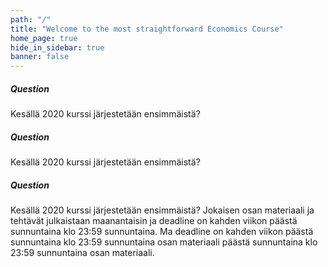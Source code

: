 ```yaml
---
path: "/"
title: "Welcome to the most straightforward Economics Course"
home_page: true
hide_in_sidebar: true
banner: false
---
```


<hero-section title="The Economics Course" subtitle="Kesällä 2020 kurssi järjestetään julkaistaans.">

</hero-section>

<teaser-question title="Teaser question" subtitle="Test your knowledge.">
<teaser-card icon="chart"><H5>Question</H5>Kesällä 2020 kurssi järjestetään ensimmäistä? </teaser-card>
<teaser-card icon="presenter" state="active"><H5>Question</H5>Kesällä 2020 kurssi järjestetään ensimmäistä?</teaser-card>
<teaser-card icon="weigh"><H5>Question</H5>Kesällä 2020 kurssi järjestetään ensimmäistä?</teaser-card>
</teaser-question>

<placeholder title="Who we are">
    Jokaisen osan materiaali ja tehtävät julkaistaan maanantaisin
    ja deadline on kahden viikon päästä sunnuntaina klo 23:59 sunnuntaina. Ma deadline on kahden viikon päästä sunnuntaina klo 23:59 sunnuntaina osan materiaali päästä sunnuntaina klo 23:59 sunnuntaina osan materiaali.
</placeholder>

<homepage-grid></homepage-grid>
